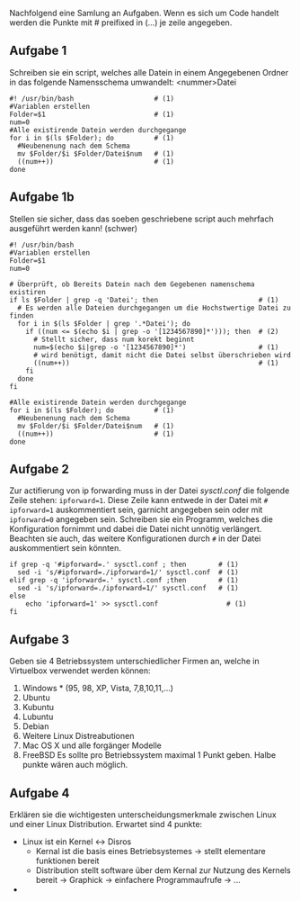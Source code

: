 Nachfolgend eine Samlung an Aufgaben. Wenn es sich um Code handelt werden die Punkte mit # preifixed in (...) je zeile angegeben.
  
## Aufgabe 1
Schreiben sie ein script, welches alle Datein in einem Angegebenen Ordner in das folgende Namensschema umwandelt:
\<nummer\>Datei  

    #! /usr/bin/bash                    # (1)
    #Variablen erstellen
    Folder=$1                           # (1)
    num=0             
    #Alle existirende Datein werden durchgegange
    for i in $(ls $Folder); do          # (1)
      #Neubenenung nach dem Schema
      mv $Folder/$i $Folder/Datei$num   # (1)
      ((num++))                         # (1)
    done
  
## Aufgabe 1b
Stellen sie sicher, dass das soeben geschriebene script auch mehrfach ausgeführt werden kann! (schwer)

    #! /usr/bin/bash
    #Variablen erstellen
    Folder=$1                                                   
    num=0
    
    # Überprüft, ob Bereits Datein nach dem Gegebenen namenschema existiren
    if ls $Folder | grep -q 'Datei'; then                         # (1)
      # Es werden alle Dateien durchgegangen um die Hochstwertige Datei zu finden
      for i in $(ls $Folder | grep '.*Datei'); do                 
        if ((num <= $(echo $i | grep -o '[1234567890]*'))); then  # (2)
          # Stellt sicher, dass num korekt beginnt
          num=$(echo $i|grep -o '[1234567890]*')                  # (1)    
          # wird benötigt, damit nicht die Datei selbst überschrieben wird
          ((num++))                                               # (1)
        fi
      done
    fi
    
    #Alle existirende Datein werden durchgegange
    for i in $(ls $Folder); do          # (1)
      #Neubenenung nach dem Schema
      mv $Folder/$i $Folder/Datei$num   # (1)
      ((num++))                         # (1)
    done

## Aufgabe 2
Zur actifierung von ip forwarding muss in der Datei *sysctl.conf* die folgende Zeile stehen: 
`ipforward=1`. Diese Zeile kann entwede in der Datei mit `# ipforward=1` auskommentiert sein, garnicht angegeben sein oder mit `ipforward=0` angegeben sein. Schreiben sie ein Programm, welches die Konfiguration fornimmt und dabei die Datei nicht unnötig verlängert. Beachten sie auch, das weitere Konfigurationen durch `#` in der Datei auskommentiert sein könnten.

    if grep -q '#ipforward=.' sysctl.conf ; then        # (1)
      sed -i 's/#ipforward=./ipforward=1/' sysctl.conf  # (1)
    elif grep -q 'ipforward=.' sysctl.conf ;then        # (1)
      sed -i 's/ipforward=./ipforward=1/' sysctl.conf   # (1)
    else
	    echo 'ipforward=1' >> sysctl.conf                 # (1)
    fi

## Aufgabe 3
Geben sie 4 Betriebssystem unterschiedlicher Firmen an, welche in Virtuelbox verwendet werden können:
1. Windows * (95, 98, XP, Vista, 7,8,10,11,...)
2. Ubuntu
3. Kubuntu
4. Lubuntu
5. Debian
6. Weitere Linux Distreabutionen
7. Mac OS X und alle forgänger Modelle
8. FreeBSD
Es sollte pro Betriebssystem maximal 1 Punkt geben. Halbe punkte wären auch möglich.  

## Aufgabe 4
Erklären sie die wichtigesten unterscheidungsmerkmale zwischen Linux und einer Linux Distribution.
Erwartet sind 4 punkte:
* Linux ist ein Kernel \<-\> Disros
  * Kernal ist die basis eines Betriebsystemes -> stellt elementare funktionen bereit
  * Distribution stellt software über dem Kernal zur Nutzung des Kernels bereit -> Graphick -> einfachere Programmaufrufe -> ...
* 



